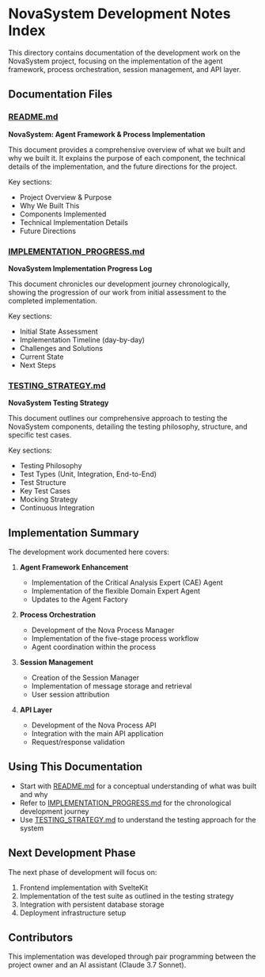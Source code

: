 # NovaSystem Development Notes Index

This directory contains documentation of the development work on the NovaSystem project, focusing on the implementation of the agent framework, process orchestration, session management, and API layer.

## Documentation Files

### [README.md](README.md)
**NovaSystem: Agent Framework & Process Implementation**

This document provides a comprehensive overview of what we built and why we built it. It explains the purpose of each component, the technical details of the implementation, and the future directions for the project.

Key sections:
- Project Overview & Purpose
- Why We Built This
- Components Implemented
- Technical Implementation Details
- Future Directions

### [IMPLEMENTATION_PROGRESS.md](IMPLEMENTATION_PROGRESS.md)
**NovaSystem Implementation Progress Log**

This document chronicles our development journey chronologically, showing the progression of our work from initial assessment to the completed implementation.

Key sections:
- Initial State Assessment
- Implementation Timeline (day-by-day)
- Challenges and Solutions
- Current State
- Next Steps

### [TESTING_STRATEGY.md](TESTING_STRATEGY.md)
**NovaSystem Testing Strategy**

This document outlines our comprehensive approach to testing the NovaSystem components, detailing the testing philosophy, structure, and specific test cases.

Key sections:
- Testing Philosophy
- Test Types (Unit, Integration, End-to-End)
- Test Structure
- Key Test Cases
- Mocking Strategy
- Continuous Integration

## Implementation Summary

The development work documented here covers:

1. **Agent Framework Enhancement**
   - Implementation of the Critical Analysis Expert (CAE) Agent
   - Implementation of the flexible Domain Expert Agent
   - Updates to the Agent Factory

2. **Process Orchestration**
   - Development of the Nova Process Manager
   - Implementation of the five-stage process workflow
   - Agent coordination within the process

3. **Session Management**
   - Creation of the Session Manager
   - Implementation of message storage and retrieval
   - User session attribution

4. **API Layer**
   - Development of the Nova Process API
   - Integration with the main API application
   - Request/response validation

## Using This Documentation

- Start with [README.md](README.md) for a conceptual understanding of what was built and why
- Refer to [IMPLEMENTATION_PROGRESS.md](IMPLEMENTATION_PROGRESS.md) for the chronological development journey
- Use [TESTING_STRATEGY.md](TESTING_STRATEGY.md) to understand the testing approach for the system

## Next Development Phase

The next phase of development will focus on:

1. Frontend implementation with SvelteKit
2. Implementation of the test suite as outlined in the testing strategy
3. Integration with persistent database storage
4. Deployment infrastructure setup

## Contributors

This implementation was developed through pair programming between the project owner and an AI assistant (Claude 3.7 Sonnet).
